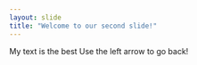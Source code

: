 ```yaml
---
layout: slide
title: "Welcome to our second slide!"
---
```

My text is the best
Use the left arrow to go back!
